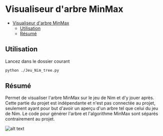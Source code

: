 # Visualiseur d'arbre MinMax
- [Visualiseur d'arbre MinMax](#visualiseur-darbre-minmax)
  - [Utilisation](#utilisation)
  - [Résumé](#r%c3%a9sum%c3%a9)

## Utilisation
Lancez dans le dossier courant
```bash
python ./Jeu_Nim_tree.py
```
## Résumé
Permet de visualiser l'arbre MinMax sur le jeu de Nim et d'y jouer après.
Cette partie du projet est indépendante et n'est pas connectée au projet, seulement ayant pour but d'avoir un aperçu d'un arbre tel que celui du jeu de Nim. Le code pour générer l'arbre et l'algorithme MinMax sont séparés contrairement au projet.

![alt text](https://dwarves.iut-fbleau.fr/git/castel/PT-API-IA-python/raw/master/projet/agents/optimisation_MinMax/images/ArbreNim.png)
